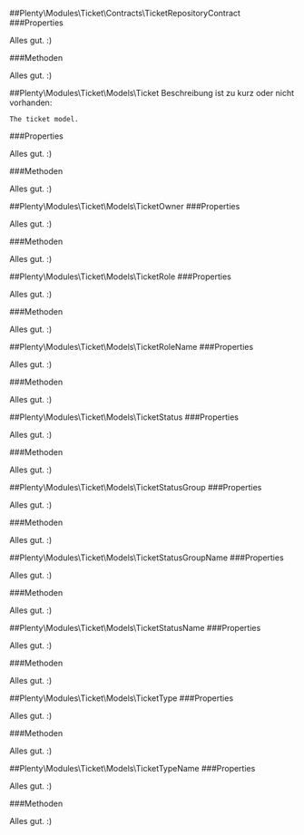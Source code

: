 ##Plenty\Modules\Ticket\Contracts\TicketRepositoryContract
###Properties

Alles gut. :)

###Methoden

Alles gut. :)

##Plenty\Modules\Ticket\Models\Ticket
Beschreibung ist zu kurz oder nicht vorhanden:

    The ticket model.

###Properties

Alles gut. :)

###Methoden

Alles gut. :)

##Plenty\Modules\Ticket\Models\TicketOwner
###Properties

Alles gut. :)

###Methoden

Alles gut. :)

##Plenty\Modules\Ticket\Models\TicketRole
###Properties

Alles gut. :)

###Methoden

Alles gut. :)

##Plenty\Modules\Ticket\Models\TicketRoleName
###Properties

Alles gut. :)

###Methoden

Alles gut. :)

##Plenty\Modules\Ticket\Models\TicketStatus
###Properties

Alles gut. :)

###Methoden

Alles gut. :)

##Plenty\Modules\Ticket\Models\TicketStatusGroup
###Properties

Alles gut. :)

###Methoden

Alles gut. :)

##Plenty\Modules\Ticket\Models\TicketStatusGroupName
###Properties

Alles gut. :)

###Methoden

Alles gut. :)

##Plenty\Modules\Ticket\Models\TicketStatusName
###Properties

Alles gut. :)

###Methoden

Alles gut. :)

##Plenty\Modules\Ticket\Models\TicketType
###Properties

Alles gut. :)

###Methoden

Alles gut. :)

##Plenty\Modules\Ticket\Models\TicketTypeName
###Properties

Alles gut. :)

###Methoden

Alles gut. :)

